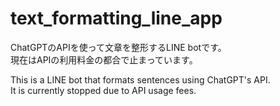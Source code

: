 # text_formatting_line_app

ChatGPTのAPIを使って文章を整形するLINE botです。  
現在はAPIの利用料金の都合で止まっています。

This is a LINE bot that formats sentences using ChatGPT's API.  
It is currently stopped due to API usage fees.

